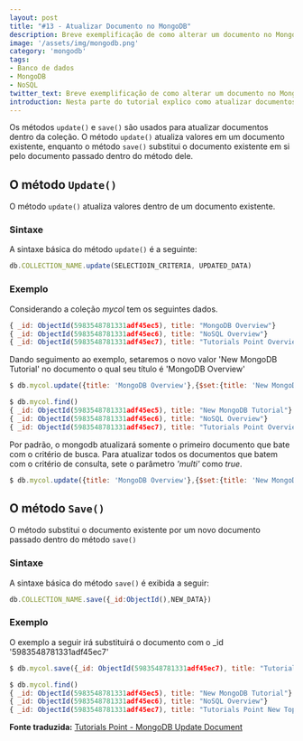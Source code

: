 ```yaml
---
layout: post
title: "#13 - Atualizar Documento no MongoDB"
description: Breve exemplificação de como alterar um documento no MongoDB.
image: '/assets/img/mongodb.png'
category: 'mongodb'
tags:
- Banco de dados
- MongoDB
- NoSQL
twitter_text: Breve exemplificação de como alterar um documento no MongoDB.
introduction: Nesta parte do tutorial explico como atualizar documentos dentro de uma coleção no MongoDB.
---
```

Os métodos ```update()``` e ```save()``` são usados para atualizar documentos dentro da coleção. O método ```update()``` atualiza valores em um documento existente, enquanto o método ```save()``` substitui o documento existente em si pelo documento passado dentro do método dele.

## O método ```Update()```

O método ```update()``` atualiza valores dentro de um documento existente.

### Sintaxe

A sintaxe básica do método ```update()``` é a seguinte:

```js
db.COLLECTION_NAME.update(SELECTIOIN_CRITERIA, UPDATED_DATA)
```

### Exemplo

Considerando a coleção *mycol* tem os seguintes dados.

```js
{ _id: ObjectId(5983548781331adf45ec5), title: "MongoDB Overview"}
{ _id: ObjectId(5983548781331adf45ec6), title: "NoSQL Overview"}
{ _id: ObjectId(5983548781331adf45ec7), title: "Tutorials Point Overview"}
```

Dando seguimento ao exemplo, setaremos o novo valor 'New MongoDB Tutorial' no documento o qual seu título é 'MongoDB Overview'

```js
$ db.mycol.update({title: 'MongoDB Overview'},{$set:{title: 'New MongoDB Tutorial'}})

$ db.mycol.find()
{ _id: ObjectId(5983548781331adf45ec5), title: "New MongoDB Tutorial"}
{ _id: ObjectId(5983548781331adf45ec6), title: "NoSQL Overview"}
{ _id: ObjectId(5983548781331adf45ec7), title: "Tutorials Point Overview"}
```

Por padrão, o mongodb atualizará somente o primeiro documento que bate com o critério de busca. Para atualizar todos os documentos que batem com o critério de consulta, sete o parâmetro *'multi'* como *true*.

```js
$ db.mycol.update({title: 'MongoDB Overview'},{$set:{title: 'New MongoDB Tutorial'}},{multi:true})
```
## O método ```Save()```

O método substitui o documento existente por um novo documento passado dentro do método ```save()```

### Sintaxe

A sintaxe básica do método ```save()``` é exibida a seguir:

```js
db.COLLECTION_NAME.save({_id:ObjectId(),NEW_DATA})
```

### Exemplo

O exemplo a seguir irá substituirá o documento com o _id '5983548781331adf45ec7'

```js
$ db.mycol.save({_id: ObjectId(5983548781331adf45ec7), title: "Tutorials Point New Topic", by: "Tutorials Point"})

$ db.mycol.find()
{ _id: ObjectId(5983548781331adf45ec5), title: "New MongoDB Tutorial"}
{ _id: ObjectId(5983548781331adf45ec6), title: "NoSQL Overview"}
{ _id: ObjectId(5983548781331adf45ec7), title: "Tutorials Point New Topic", by: "Tutorials Point"}
```

**Fonte traduzida:** [Tutorials Point - MongoDB Update Document](w.tutorialspoint.com/mongodb/mongodb_update_document.htm)
